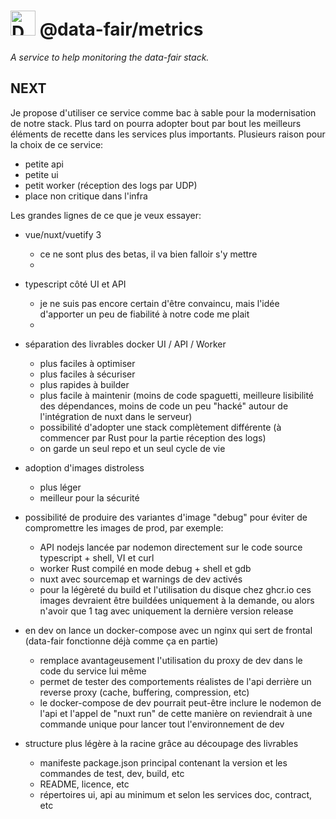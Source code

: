 # <img alt="Data FAIR logo" src="https://cdn.jsdelivr.net/gh/data-fair/data-fair@master/public/assets/logo.svg" width="40"> @data-fair/metrics

*A service to help monitoring the data-fair stack.*

## NEXT

Je propose d'utiliser ce service comme bac à sable pour la modernisation de notre stack. Plus tard on pourra adopter bout par bout les meilleurs éléments de recette dans les services plus importants. Plusieurs raison pour la choix de ce service:

  - petite api
  - petite ui
  - petit worker (réception des logs par UDP)
  - place non critique dans l'infra

Les grandes lignes de ce que je veux essayer:

  - vue/nuxt/vuetify 3
    - ce ne sont plus des betas, il va bien falloir s'y mettre
    - 
  - typescript côté UI et API
    - je ne suis pas encore certain d'être convaincu, mais l'idée d'apporter un peu de fiabilité à notre code me plait
    - 
  - séparation des livrables docker UI / API / Worker
    - plus faciles à optimiser
    - plus faciles à sécuriser
    - plus rapides à builder
    - plus facile à maintenir (moins de code spaguetti, meilleure lisibilité des dépendances, moins de code un peu "hacké" autour de l'intégration de nuxt dans le serveur)
    - possibilité d'adopter une stack complètement différente (à commencer par Rust pour la partie réception des logs)
    - on garde un seul repo et un seul cycle de vie
  
  - adoption d'images distroless
    - plus léger
    - meilleur pour la sécurité
  
  - possibilité de produire des variantes d'image "debug" pour éviter de compromettre les images de prod, par exemple:
    - API nodejs lancée par nodemon directement sur le code source typescript + shell, VI et curl
    - worker Rust compilé en mode debug + shell et gdb
    - nuxt avec sourcemap et warnings de dev activés
    - pour la légèreté du build et l'utilisation du disque chez ghcr.io ces images devraient être buildées uniquement à la demande, ou alors n'avoir que 1 tag avec uniquement la dernière version release

  - en dev on lance un docker-compose avec un nginx qui sert de frontal (data-fair fonctionne déjà comme ça en partie)
    - remplace avantageusement l'utilisation du proxy de dev dans le code du service lui même
    - permet de tester des comportements réalistes de l'api derrière un reverse proxy (cache, buffering, compression, etc)
    - le docker-compose de dev pourrait peut-être inclure le nodemon de l'api et l'appel de "nuxt run" de cette manière on reviendrait à une commande unique pour lancer tout l'environnement de dev

  - structure plus légère à la racine grâce au découpage des livrables
    - manifeste package.json principal contenant la version et les commandes de test, dev, build, etc
    - README, licence, etc
    - répertoires ui, api au minimum et selon les services doc, contract, etc